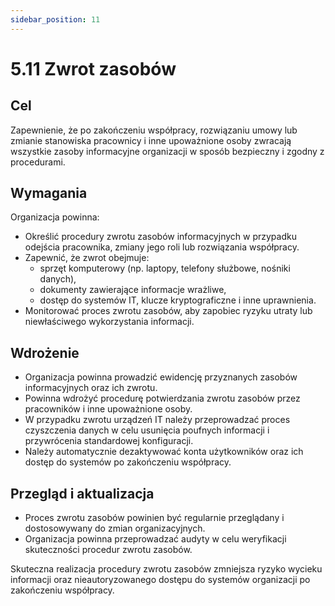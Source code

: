 ```yaml
---
sidebar_position: 11
---
```


# 5.11 Zwrot zasobów

## Cel

Zapewnienie, że po zakończeniu współpracy, rozwiązaniu umowy lub zmianie stanowiska pracownicy i inne upoważnione osoby zwracają wszystkie zasoby informacyjne organizacji w sposób bezpieczny i zgodny z procedurami.

## Wymagania

Organizacja powinna:

- Określić procedury zwrotu zasobów informacyjnych w przypadku odejścia pracownika, zmiany jego roli lub rozwiązania współpracy.
- Zapewnić, że zwrot obejmuje:
  - sprzęt komputerowy (np. laptopy, telefony służbowe, nośniki danych),
  - dokumenty zawierające informacje wrażliwe,
  - dostęp do systemów IT, klucze kryptograficzne i inne uprawnienia.
- Monitorować proces zwrotu zasobów, aby zapobiec ryzyku utraty lub niewłaściwego wykorzystania informacji.

## Wdrożenie

- Organizacja powinna prowadzić ewidencję przyznanych zasobów informacyjnych oraz ich zwrotu.
- Powinna wdrożyć procedurę potwierdzania zwrotu zasobów przez pracowników i inne upoważnione osoby.
- W przypadku zwrotu urządzeń IT należy przeprowadzać proces czyszczenia danych w celu usunięcia poufnych informacji i przywrócenia standardowej konfiguracji.
- Należy automatycznie dezaktywować konta użytkowników oraz ich dostęp do systemów po zakończeniu współpracy.

## Przegląd i aktualizacja

- Proces zwrotu zasobów powinien być regularnie przeglądany i dostosowywany do zmian organizacyjnych.
- Organizacja powinna przeprowadzać audyty w celu weryfikacji skuteczności procedur zwrotu zasobów.

Skuteczna realizacja procedury zwrotu zasobów zmniejsza ryzyko wycieku informacji oraz nieautoryzowanego dostępu do systemów organizacji po zakończeniu współpracy.
